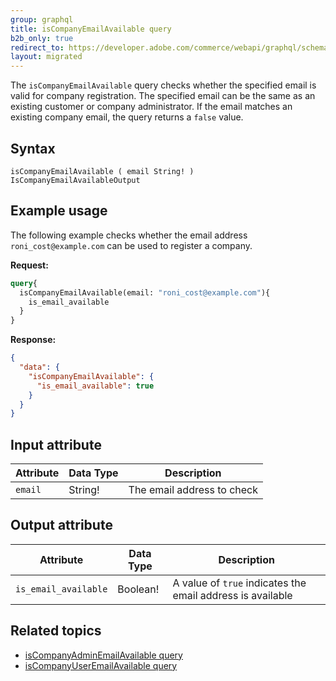 ```yaml
---
group: graphql
title: isCompanyEmailAvailable query
b2b_only: true
redirect_to: https://developer.adobe.com/commerce/webapi/graphql/schema/b2b/company/queries/is-company-email-available/
layout: migrated
---
```


The `isCompanyEmailAvailable` query checks whether the specified email is valid for company registration. The specified email can be the same as an existing customer or company administrator. If the email matches an existing company email, the query returns a `false` value.

## Syntax

`isCompanyEmailAvailable ( email String! ) IsCompanyEmailAvailableOutput`

## Example usage

The following example checks whether the email address `roni_cost@example.com` can be used to register a company.

**Request:**

```graphql
query{
  isCompanyEmailAvailable(email: "roni_cost@example.com"){
    is_email_available
  }
}
```

**Response:**

```json
{
  "data": {
    "isCompanyEmailAvailable": {
      "is_email_available": true
    }
  }
}
```

## Input attribute

Attribute |  Data Type | Description
--- | --- | ---
`email` | String! | The email address to check

## Output attribute

Attribute |  Data Type | Description
--- | --- | ---
`is_email_available` | Boolean! | A value of `true` indicates the email address is available

## Related topics

*  [isCompanyAdminEmailAvailable query]({{page.baseurl}}/graphql/queries/is-company-admin-email-available.html)
*  [isCompanyUserEmailAvailable query]({{page.baseurl}}/graphql/queries/is-company-user-email-available.html)
